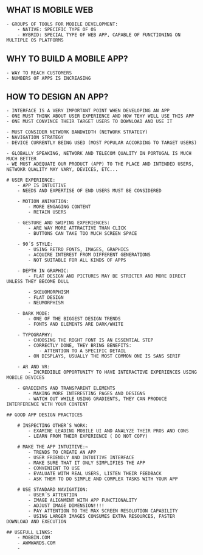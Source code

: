## WHAT IS MOBILE WEB

    - GROUPS OF TOOLS FOR MOBILE DEVELOPMENT:
        - NATIVE: SPECIFIC TYPE OF OS
        - HYBRID: SPECIAL TYPE OF WEB APP, CAPABLE OF FUNCTIONING ON MULTIPLE OS PLATFORMS

## WHY TO BUILD A MOBILE APP?

    - WAY TO REACH CUSTOMERS
    - NUMBERS OF APPS IS INCREASING

## HOW TO DESIGN AN APP?

    - INTERFACE IS A VERY IMPORTANT POINT WHEN DEVELOPING AN APP
    - ONE MUST THINK ABOUT USER EXPERIENCE AND HOW TEHY WILL USE THIS APP
    - ONE MUST CONVINCE THEIR TARGET USERS TO DOWNLOAD AND USE IT

    - MUST CONSIDER NETWORK BANDWIDTH (NETWORK STRATEGY)
    - NAVIGATION STRATEGY
    - DEVICE CURRENTLY BEING USED (MOST POPULAR ACCORDING TO TARGET USERS)

    - GLOBALLY SPEAKING, NETWORK AND TELECOM QUALITY IN PORTUGAL IS MUCH MUCH BETTER
    - WE MUST ADEQUATE OUR PRODUCT (APP) TO THE PLACE AND INTENDED USERS, NETWOKR QUALITY MAY VARY, DEVICES, ETC...

    # USER EXPERIENCE:
        - APP IS INTUITIVE
        - NEEDS AND EXPERTISE OF END USERS MUST BE CONSIDERED

        - MOTION ANIMATION:
            - MORE ENGAGING CONTENT
            - RETAIN USERS

        - GESTURE AND SWIPING EXPERIENCES:
            - ARE WAY MORE ATTRACTIVE THAN CLICK
            - BUTTONS CAN TAKE TOO MUCH SCREEN SPACE

        - 90´S STYLE:
            - USING RETRO FONTS, IMAGES, GRAPHICS 
            - ACQUIRE INTEREST FROM DIFFERENT GENERATIONS
            - NOT SUITABLE FOR ALL KINDS OF APPS
        
        - DEPTH IN GRAPHIC:
            - FLAT DESIGN AND PICTURES MAY BE STRICTER AND MORE DIRECT UNLESS THEY BECOME DULL

            - SKEUOMORPHISM
            - FLAT DESIGN
            - NEUMORPHISM

        - DARK MODE:
            - ONE OF THE BIGGEST DESIGN TRENDS
            - FONTS AND ELEMENTS ARE DARK/WHITE
        
        - TYPOGRAPHY:
            - CHOOSING THE RIGHT FONT IS AN ESSENTIAL STEP
            - CORRECTLY DONE, THEY BRING BENEFITS:
                - ATTENTION TO A SPECIFIC DETAIL
            - ON DISPLAYS, USUALLY THE MOST COMMON ONE IS SANS SERIF 

        - AR AND VR:
            - INCREDIBLE OPPORTUNITY TO HAVE INTERACTIVE EXPERIENCES USING MOBILE DEVICES

        - GRADIENTS AND TRANSPARENT ELEMENTS
            - MAKING MORE INTERESTING PAGES AND DESIGNS
            - WATCH OUT WHILE USING GRADIENTS, THEY CAN PRODUCE INTERFERENCE WITH YOUR CONTENT
            
    ## GOOD APP DESIGN PRACTICES

        # INSPECTING OTHER´S WORK:
            - EXAMINE LEADING MOBILE UI AND ANALYZE THEIR PROS AND CONS
            - LEARN FROM THEIR EXPERIENCE ( DO NOT COPY)

        # MAKE THE APP INTUITIVE:~
            - TRENDS TO CREATE AN APP
            - USER FRIENDLY AND INTUITIVE INTERFACE
            - MAKE SURE THAT IT ONLY SIMPLIFIES THE APP
            - CONVENIENT TO USE
            - EVALUATE WITH REAL USERS, LISTEN THEIR FEEDBACK
            - ASK THEM TO DO SIMPLE AND COMPLEX TASKS WITH YOUR APP

        # USE STANDARD NAVIGATION:
            - USER´S ATTENTION
            - IMAGE ALIGNMENT WITH APP FUNCTIONALITY
            - ADJUST IMAGE DIMENSION!!!!
            - PAY ATTENTION TO THE MAX SCREEN RESOLUTION CAPABILITY
            - USING LARGER IMAGES CONSUMES EXTRA RESOURCES, FASTER DOWNLOAD AND EXECUTION

    ## USEFULL LINKS:
        - MOBBIN.COM
        - AWWWARDS.COM
        - 
